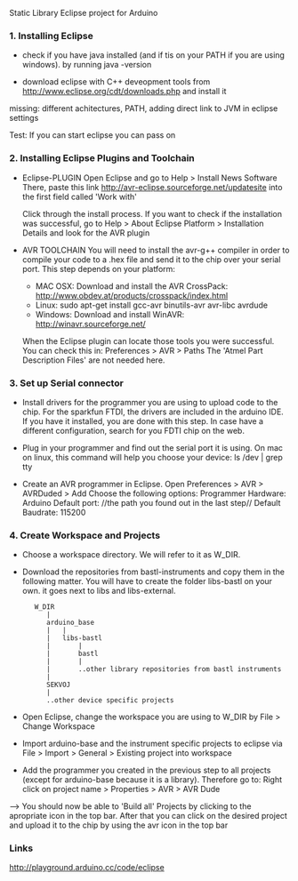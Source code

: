 Static Library Eclipse project for Arduino


### 1. Installing Eclipse

* check if you have java installed (and if tis on your PATH if you are using windows).
  by running java -version

* download eclipse with C++ deveopment tools  from
  http://www.eclipse.org/cdt/downloads.php
  and install it

missing: different achitectures, PATH, adding direct link to JVM in eclipse settings

Test: If you can start eclipse you can pass on


### 2. Installing Eclipse Plugins and Toolchain

* Eclipse-PLUGIN
  Open Eclipse and go to
    Help > Install News Software
  There, paste this link
    http://avr-eclipse.sourceforge.net/updatesite
  into the first field called 'Work with'

  Click through the install process.
  If you want to check if the installation was successful, go to
    Help > About Eclipse Platform > Installation Details
  and look for the AVR plugin

* AVR TOOLCHAIN
  You will need to install the avr-g++ compiler in order to compile your code to a .hex file and send it to the chip over your serial port.
  This step depends on your platform:
  - MAC OSX: Download and install the AVR CrossPack: http://www.obdev.at/products/crosspack/index.html
  - Linux: sudo apt-get install gcc-avr binutils-avr avr-libc avrdude
  - Windows: Download and install WinAVR: http://winavr.sourceforge.net/

  When the Eclipse plugin can locate those tools you were successful. You can check this in:
    Preferences > AVR > Paths
  The 'Atmel Part Description Files' are not needed here.


### 3. Set up Serial connector

* Install drivers for the programmer you are using to upload code to the chip.
  For the sparkfun FTDI, the drivers are included in the arduino IDE. If you have it installed, you are done with this step.
  In case have a different configuration, search for you FDTI chip on the web.

* Plug in your programmer and find out the serial port it is using.
  On mac on linux, this command will help you choose your device:
  ls /dev | grep tty
  
* Create an AVR programmer in Eclipse. Open
    Preferences > AVR > AVRDuded > Add
  Choose the following options:
    Programmer Hardware: Arduino
    Default port: //the path you found out in the last step//
    Default Baudrate: 115200





### 4. Create Workspace and Projects

* Choose a workspace directory. We will refer to it as W_DIR.

* Download the repositories from bastl-instruments and copy them in the following matter. You will have to create the folder libs-bastl on your own. it goes next to libs and libs-external.

		 W_DIR
		    |
		    arduino_base
		    |   |
		    |   libs-bastl
		    |       |
		    |	    bastl
		    |       |
		    |       ..other library repositories from bastl instruments
		    | 
		    SEKVOJ
		    |
		    ..other device specific projects

* Open Eclipse, change the workspace you are using to W_DIR by
    File > Change Workspace

* Import arduino-base and the instrument specific projects to eclipse via
    File > Import > General > Existing project into workspace   

* Add the programmer you created in the previous step to all projects (except for arduino-base because it is a library).
  Therefore go to:
    Right click on project name > Properties > AVR > AVR Dude

--> You should now be able to 'Build all' Projects by clicking to the apropriate icon in the top bar. After that you can click on the desired project and upload it to the chip by using the avr icon in the top bar




### Links
http://playground.arduino.cc/code/eclipse
